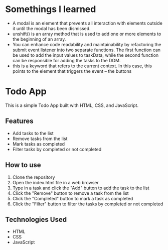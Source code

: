 # Somethings I learned
* A modal is an element that prevents all interaction with elements outside it until the modal has been dismissed.
* unshift() is an array method that is used to add one or more elements to the beginning of an array.
* You can enhance code readability and maintainability by refactoring the submit event listener into two separate functions. The first function can be used to add the input values to taskData, while the second function can be responsible for adding the tasks to the DOM.
* this is a keyword that refers to the current context. In this case, this points to the element that triggers the event – the buttons
# Todo App

This is a simple Todo App built with HTML, CSS, and JavaScript.

## Features

* Add tasks to the list
* Remove tasks from the list
* Mark tasks as completed
* Filter tasks by completed or not completed

## How to use

1. Clone the repository
2. Open the index.html file in a web browser
3. Type in a task and click the "Add" button to add the task to the list
4. Click the "Remove" button to remove a task from the list
5. Click the "Completed" button to mark a task as completed
6. Click the "Filter" button to filter the tasks by completed or not completed

## Technologies Used

* HTML
* CSS
* JavaScript


